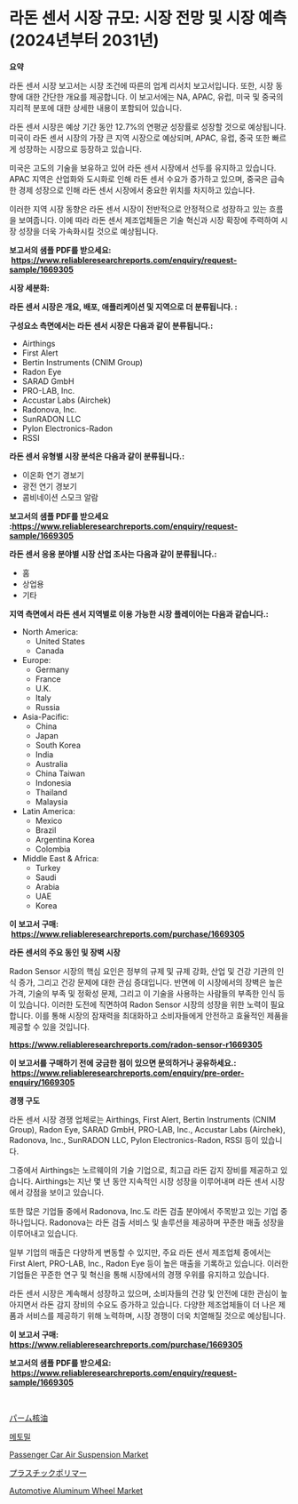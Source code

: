 <p><h1>라돈 센서 시장 규모: 시장 전망 및 시장 예측 (2024년부터 2031년)</h1></p><p><strong>요약</strong></p>
<p><p>라돈 센서 시장 보고서는 시장 조건에 따른의 업계 리서치 보고서입니다. 또한, 시장 동향에 대한 간단한 개요를 제공합니다. 이 보고서에는 NA, APAC, 유럽, 미국 및 중국의 지리적 분포에 대한 상세한 내용이 포함되어 있습니다.</p><p>라돈 센서 시장은 예상 기간 동안 12.7%의 연평균 성장률로 성장할 것으로 예상됩니다. 미국이 라돈 센서 시장의 가장 큰 지역 시장으로 예상되며, APAC, 유럽, 중국 또한 빠르게 성장하는 시장으로 등장하고 있습니다.</p><p>미국은 고도의 기술을 보유하고 있어 라돈 센서 시장에서 선두를 유지하고 있습니다. APAC 지역은 산업화와 도시화로 인해 라돈 센서 수요가 증가하고 있으며, 중국은 급속한 경제 성장으로 인해 라돈 센서 시장에서 중요한 위치를 차지하고 있습니다.</p><p>이러한 지역 시장 동향은 라돈 센서 시장이 전반적으로 안정적으로 성장하고 있는 흐름을 보여줍니다. 이에 따라 라돈 센서 제조업체들은 기술 혁신과 시장 확장에 주력하여 시장 성장을 더욱 가속화시킬 것으로 예상됩니다.</p></p>
<p><strong>보고서의 샘플 PDF를 받으세요: &nbsp;<a href="https://www.reliableresearchreports.com/enquiry/request-sample/1669305">https://www.reliableresearchreports.com/enquiry/request-sample/1669305</a></strong></p>
<p><strong>시장 세분화:</strong></p>
<p><strong> 라돈 센서 시장은 개요, 배포, 애플리케이션 및 지역으로 더 분류됩니다. :</strong></p>
<p><strong>구성요소 측면에서는 라돈 센서 시장은 다음과 같이 분류됩니다.:</strong></p>
<p><ul><li>Airthings</li><li>First Alert</li><li>Bertin Instruments (CNIM Group)</li><li>Radon Eye</li><li>SARAD GmbH</li><li>PRO-LAB, Inc.</li><li>Accustar Labs (Airchek)</li><li>Radonova, Inc.</li><li>SunRADON LLC</li><li>Pylon Electronics-Radon</li><li>RSSI</li></ul></p>
<p><strong> 라돈 센서 유형별 시장 분석은 다음과 같이 분류됩니다.:</strong></p>
<p><ul><li>이온화 연기 경보기</li><li>광전 연기 경보기</li><li>콤비네이션 스모크 알람</li></ul></p>
<p><strong>보고서의 샘플 PDF를 받으세요 :<a href="https://www.reliableresearchreports.com/enquiry/request-sample/1669305">https://www.reliableresearchreports.com/enquiry/request-sample/1669305</a></strong></p>
<p><strong> 라돈 센서 응용 분야별 시장 산업 조사는 다음과 같이 분류됩니다.:</strong></p>
<p><ul><li>홈</li><li>상업용</li><li>기타</li></ul></p>
<p><strong>지역 측면에서 라돈 센서 지역별로 이용 가능한 시장 플레이어는 다음과 같습니다.:</strong></p>
<p><ul>
    <li>
        North America:
        <ul>
            <li>United States</li>
            <li>Canada</li>
        </ul>
    </li>
    <li>
        Europe:
        <ul>
            <li>Germany</li>
            <li>France</li>
            <li>U.K.</li>
            <li>Italy</li>
            <li>Russia</li>
        </ul>
    </li>
    <li>
        Asia-Pacific:
        <ul>
            <li>China</li>
            <li>Japan</li>
            <li>South Korea</li>
            <li>India</li>
            <li>Australia</li>
            <li>China Taiwan</li>
            <li>Indonesia</li>
            <li>Thailand</li>
            <li>Malaysia</li>
        </ul>
    </li>
    <li>
        Latin America:
        <ul>
            <li>Mexico</li>
            <li>Brazil</li>
            <li>Argentina Korea</li>
            <li>Colombia</li>
        </ul>
    </li>
    <li>
        Middle East & Africa:
        <ul>
            <li>Turkey</li>
            <li>Saudi</li>
            <li>Arabia</li>
            <li>UAE</li>
            <li>Korea</li>
        </ul>
    </li>
    </ul></p>
<p><strong>이 보고서 구매: &nbsp;<a href="https://www.reliableresearchreports.com/purchase/1669305">https://www.reliableresearchreports.com/purchase/1669305</a></strong></p>
<p><strong>라돈 센서의 주요 동인 및 장벽 시장</strong></p>
<p><p>Radon Sensor 시장의 핵심 요인은 정부의 규제 및 규제 강화, 산업 및 건강 기관의 인식 증가, 그리고 건강 문제에 대한 관심 증대입니다. 반면에 이 시장에서의 장벽은 높은 가격, 기술의 부족 및 정확성 문제, 그리고 이 기술을 사용하는 사람들의 부족한 인식 등이 있습니다. 이러한 도전에 직면하여 Radon Sensor 시장의 성장을 위한 노력이 필요합니다. 이를 통해 시장의 잠재력을 최대화하고 소비자들에게 안전하고 효율적인 제품을 제공할 수 있을 것입니다.</p></p>
<p><strong><a href="https://www.reliableresearchreports.com/radon-sensor-r1669305">https://www.reliableresearchreports.com/radon-sensor-r1669305</a></strong></p>
<p><strong>이 보고서를 구매하기 전에 궁금한 점이 있으면 문의하거나 공유하세요.: &nbsp;<a href="https://www.reliableresearchreports.com/enquiry/pre-order-enquiry/1669305">https://www.reliableresearchreports.com/enquiry/pre-order-enquiry/1669305</a></strong></p>
<p><strong>경쟁 구도</strong></p>
<p><p>라돈 센서 시장 경쟁 업체로는 Airthings, First Alert, Bertin Instruments (CNIM Group), Radon Eye, SARAD GmbH, PRO-LAB, Inc., Accustar Labs (Airchek), Radonova, Inc., SunRADON LLC, Pylon Electronics-Radon, RSSI 등이 있습니다. </p><p>그중에서 Airthings는 노르웨이의 기술 기업으로, 최고급 라돈 감지 장비를 제공하고 있습니다. Airthings는 지난 몇 년 동안 지속적인 시장 성장을 이루어내며 라돈 센서 시장에서 강점을 보이고 있습니다. </p><p>또한 많은 기업들 중에서 Radonova, Inc.도 라돈 검출 분야에서 주목받고 있는 기업 중 하나입니다. Radonova는 라돈 검출 서비스 및 솔루션을 제공하며 꾸준한 매출 성장을 이루어내고 있습니다. </p><p>일부 기업의 매출은 다양하게 변동할 수 있지만, 주요 라돈 센서 제조업체 중에서는 First Alert, PRO-LAB, Inc., Radon Eye 등이 높은 매출을 기록하고 있습니다. 이러한 기업들은 꾸준한 연구 및 혁신을 통해 시장에서의 경쟁 우위를 유지하고 있습니다.</p><p>라돈 센서 시장은 계속해서 성장하고 있으며, 소비자들의 건강 및 안전에 대한 관심이 높아지면서 라돈 감지 장비의 수요도 증가하고 있습니다. 다양한 제조업체들이 더 나은 제품과 서비스를 제공하기 위해 노력하며, 시장 경쟁이 더욱 치열해질 것으로 예상됩니다.</p></p>
<p><strong>이 보고서 구매: &nbsp; <a href="https://www.reliableresearchreports.com/purchase/1669305">https://www.reliableresearchreports.com/purchase/1669305</a></strong></p>
<p><strong>보고서의 샘플 PDF를 받으세요: &nbsp;<a href="https://www.reliableresearchreports.com/enquiry/request-sample/1669305">https://www.reliableresearchreports.com/enquiry/request-sample/1669305</a></strong><strong></strong></p>
<p>&nbsp;</p>
<p><p><a href="https://medium.com/@queenlitle19361/2024%E5%B9%B4%E3%81%8B%E3%82%892031%E5%B9%B4%E3%81%BE%E3%81%A7%E3%81%AE%E6%9C%9F%E9%96%93%E3%81%AB%E4%BA%88%E6%B8%AC%E3%81%95%E3%82%8C%E3%82%8B%E3%83%91%E3%83%BC%E3%83%A0%E6%A0%B8%E6%B2%B9%E5%B8%82%E5%A0%B4%E5%88%86%E6%9E%90%E3%81%A8%E3%82%B5%E3%82%A4%E3%82%BA-c4c079c07d81">パーム核油</a></p><p><a href="https://medium.com/@cierrahayes645/%EB%A9%94%ED%86%A0%EB%B0%80-%EC%8B%9C%EC%9E%A5-%EB%B6%84%EC%84%9D-%EA%B7%B8%EC%9D%98-cagr-%EC%8B%9C%EC%9E%A5-%EC%84%B8%EB%B6%84%ED%99%94-%EB%B0%8F-%EC%84%B8%EA%B3%84-%EC%82%B0%EC%97%85-%EA%B0%9C%EC%9A%94-85513ad0f70f">메토밀</a></p><p><a href="https://issuu.com/reportprime-2/docs/passenger-car-air-suspension-market-size-2030.pptx">Passenger Car Air Suspension Market</a></p><p><a href="https://medium.com/@ebbkautzer/%E3%83%97%E3%83%A9%E3%82%B9%E3%83%81%E3%83%83%E3%82%AF%E3%83%9D%E3%83%AA%E3%83%9E%E3%83%BC%E5%B8%82%E5%A0%B4%E3%81%AF-%E5%B8%82%E5%A0%B4%E3%82%B7%E3%82%A7%E3%82%A2-%E5%B8%82%E5%A0%B4%E5%8B%95%E5%90%91-%E5%B8%82%E5%A0%B4%E6%88%90%E9%95%B7%E3%81%AB%E9%96%A2%E3%81%99%E3%82%8B%E6%83%85%E5%A0%B1%E3%82%92%E6%8F%90%E4%BE%9B%E3%81%97%E3%81%BE%E3%81%99-602f02985295">プラスチックポリマー</a></p><p><a href="https://issuu.com/reportprime-2/docs/automotive-aluminum-wheel-market-size-2030.pptx">Automotive Aluminum Wheel Market</a></p></p>